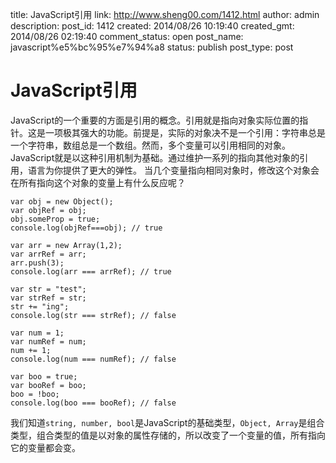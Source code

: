 title: JavaScript引用
link: http://www.sheng00.com/1412.html
author: admin
description: 
post_id: 1412
created: 2014/08/26 10:19:40
created_gmt: 2014/08/26 02:19:40
comment_status: open
post_name: javascript%e5%bc%95%e7%94%a8
status: publish
post_type: post

# JavaScript引用

JavaScript的一个重要的方面是引用的概念。引用就是指向对象实际位置的指针。这是一项极其强大的功能。前提是，实际的对象决不是一个引用：字符串总是一个字符串，数组总是一个数组。然而，多个变量可以引用相同的对象。JavaScript就是以这种引用机制为基础。通过维护一系列的指向其他对象的引用，语言为你提供了更大的弹性。 当几个变量指向相同对象时，修改这个对象会在所有指向这个对象的变量上有什么反应呢？ 
    
    
    var obj = new Object();
    var objRef = obj;
    obj.someProp = true;
    console.log(objRef===obj); // true
    
    var arr = new Array(1,2);
    var arrRef = arr;
    arr.push(3);
    console.log(arr === arrRef); // true
    
    var str = "test";
    var strRef = str;
    str += "ing";
    console.log(str === strRef); // false
    
    var num = 1;
    var numRef = num;
    num += 1;
    console.log(num === numRef); // false
    
    var boo = true;
    var booRef = boo;
    boo = !boo;
    console.log(boo === booRef); // false
    

我们知道`string, number, bool`是JavaScript的基础类型，`Object, Array`是组合类型，组合类型的值是以对象的属性存储的，所以改变了一个变量的值，所有指向它的变量都会变。